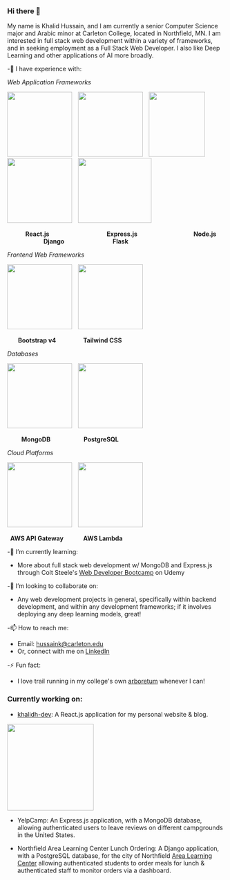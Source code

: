 ### Hi there 👋

My name is Khalid Hussain, and I am currently a senior Computer Science major and Arabic minor at Carleton College, located in Northfield, MN.  I am interested in full stack web development within a variety of frameworks, and in seeking employment as a Full Stack Web Developer. I also like Deep Learning and other applications of AI more broadly.

-🌲 I have experience with:

_Web Application Frameworks_

<a href="https://github.com/topics/react"><img src="https://user-images.githubusercontent.com/53101332/159771422-1c4e62ec-78d6-4b6d-aa08-2f91d74279f3.png" height="150px" width="150px"/></a><span>&ensp;&ensp;</span><a href="https://github.com/topics/express"><img src="https://blog.amt.in/wp-content/uploads/2017/12/e16da876-c2fd-4eb8-ae72-4b193c534938-Edited.png" height="150px"/></a><span>&ensp;&ensp;</span><a href="https://github.com/topics/node"><img src="https://logodix.com/logo/1764882.png" height="150px" width="130px"/></a><span>&ensp;&ensp;</span><a href="https://github.com/topics/django"><img src="https://miro.medium.com/max/1200/1*1OBwwxzJksMv0YDD-XmyBw.png" height="150px" width="150px"/></a><span>&ensp;&ensp;</span><a href="https://github.com/topics/flask"><img src="https://www.kindpng.com/picc/m/188-1882416_flask-python-logo-hd-png-download.png" height="150px" width="170px"/></a>  

<span>&ensp;&ensp;&ensp;&ensp;&ensp;&ensp;**React.js**</span><span>&ensp;&ensp;&ensp;&ensp;&ensp;&ensp;&ensp;&ensp;&ensp;&ensp;&ensp;&ensp;&ensp;&ensp;&ensp;&ensp;&ensp;&ensp;&ensp;**Express.js**</span><span>&ensp;&ensp;&ensp;&ensp;&ensp;&ensp;&ensp;&ensp;&ensp;&ensp;&ensp;&ensp;&ensp;&ensp;&ensp;&ensp;&ensp;&ensp;&nbsp;**Node.js**</span>
<span>&ensp;&ensp;&ensp;&ensp;&ensp;&ensp;&ensp;&ensp;&ensp;&ensp;&ensp;&ensp;**Django**</span><span>&ensp;&ensp;&ensp;&ensp;&ensp;&ensp;&ensp;&ensp;&ensp;&ensp;&ensp;&ensp;&ensp;&ensp;&ensp;&ensp;**Flask**</span>

_Frontend Web Frameworks_

<a href="https://github.com/topics/bootstrap"><img src="https://www.kindpng.com/picc/m/225-2258787_bootstrap-4-logo-png-clipart-png-download-bootstrap.png" height="150px" width="150px"/></a><span>&ensp;&ensp;</span><a href="https://tailwindcss.com/"><img src="https://encrypted-tbn0.gstatic.com/images?q=tbn:ANd9GcR0xxeQe2fRjvIQbegZz-y-HMn9JNN0sSiTTx1bXZvbjDsErD9LojB7f5pj9aPnBLeSK44&usqp=CAU" width="150px" height="150px"/></a>

<span>&ensp;&ensp;&ensp;&nbsp;**Bootstrap v4**</span><span>&ensp;&ensp;&ensp;&ensp;&ensp;&ensp;&ensp;&ensp;&ensp;**Tailwind CSS**</span>

_Databases_

<a href="https://github.com/topics/mongodb"><img src="https://www.pngitem.com/pimgs/m/385-3850320_png-transparent-mongodb-icon-mongodb-logo-png-download.png" height="150px" width="150px"/></a><span>&ensp;&ensp;</span><a href="https://github.com/topics/postgresql"><img src="https://encrypted-tbn0.gstatic.com/images?q=tbn:ANd9GcRY5B8GMClLqIJ2RObCTxzObLFKRYbg7fIKlCaZIOqnQhglC9o5DXT7Eg5YWNTnIidoHD4&usqp=CAU" width="150px" height="150px"/></a>

<span>&ensp;&ensp;&ensp;&nbsp;&nbsp;&nbsp;**MongoDB**</span><span>&ensp;&ensp;&ensp;&ensp;&ensp;&ensp;&ensp;&ensp;&ensp;&ensp;&ensp;**PostgreSQL**</span>

_Cloud Platforms_

<a href="https://aws.amazon.com/api-gateway/"><img src="http://addo.io/media/blog/aws-api-gateway-icon.png" height="150px" width="150px"/></a><span>&ensp;&ensp;</span><a href="https://aws.amazon.com/lambda/"><img src="https://upload.wikimedia.org/wikipedia/commons/thumb/5/5c/Amazon_Lambda_architecture_logo.svg/1200px-Amazon_Lambda_architecture_logo.svg.png" width="150px" height="150px"/></a>

<span>&ensp;**AWS API Gateway**</span><span>&ensp;&ensp;&ensp;&ensp;&ensp;&ensp;&nbsp;**AWS Lambda**</span>

-🌱 I’m currently learning:
  - More about full stack web development w/ MongoDB and Express.js through Colt Steele's [Web Developer Bootcamp](https://www.udemy.com/course/the-web-developer-bootcamp/) on Udemy

-🤝 I’m looking to collaborate on:
  - Any web development projects in general, specifically within backend development, and within any development frameworks; if it involves deploying any deep learning models, great!

-📫 How to reach me:
  - Email: hussaink@carleton.edu
  - Or, connect with me on [LinkedIn](https://www.linkedin.com/in/khalid-hussain-029970176/)

-⚡ Fun fact:
  - I love trail running in my college's own [arboretum](https://www.google.com/search?q=carleton+college+arboretum&tbm=isch&sxsrf=APq-WBvcHbGkFm_Pqfq3O7WFtYhn9gb-iQ%3A1647842034447&source=hp&biw=1280&bih=560&ei=8hI4YsTXF8KhptQP-cqTqAU&iflsig=AHkkrS4AAAAAYjghAgLYfzOTgNuuPR_IhDRJK4Ue3Lul&oq=carleton+college+arbore&gs_lcp=CgNpbWcQAxgAMgUIABCABDIECAAQGDoHCCMQ7wMQJzoICAAQgAQQsQM6CAgAELEDEIMBOgsIABCABBCxAxCDAToGCAAQCBAeUABYhBdg0B1oAHAAeACAAZABiAG4EJIBBDIwLjOYAQCgAQGqAQtnd3Mtd2l6LWltZw&sclient=img) whenever I can!

### Currently working on:
- [khalidh-dev](https://github.com/khalidh223/khalidh-dev): A React.js application for my personal website & blog.
<img src="https://user-images.githubusercontent.com/53101332/159212228-090e8bec-e727-4faf-a970-ab67f4c210a2.png" height="200px" />

- YelpCamp: An Express.js application, with a MongoDB database, allowing authenticated users to leave reviews on different campgrounds in the United States.

- Northfield Area Learning Center Lunch Ordering: A Django application, with a PostgreSQL database, for the city of Northfield [Area Learning Center](https://northfieldschools.org/schools/area-learning-center/) allowing authenticated students to order meals for lunch & authenticated staff to monitor orders via a dashboard.
